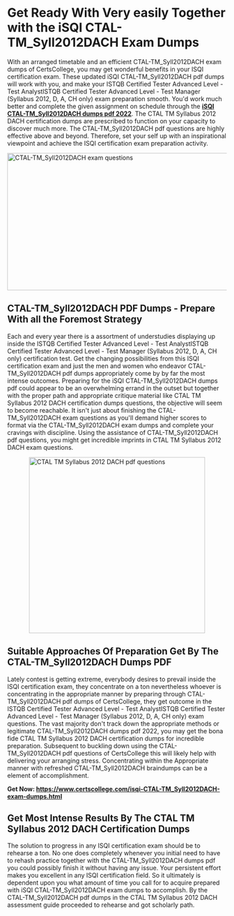 <h1><strong>Get Ready With Very easily Together with the iSQI CTAL-TM_Syll2012DACH Exam Dumps&nbsp;</strong></h1>
<p><span style="font-weight: 400;">With an arranged timetable and an efficient  CTAL-TM_Syll2012DACH exam dumps of CertsCollege, you may get wonderful benefits in your ISQI certification exam. These updated iSQI CTAL-TM_Syll2012DACH pdf dumps will work with you, and make your ISTQB  Certified Tester Advanced Level - Test AnalystISTQB Certified Tester Advanced Level - Test Manager (Syllabus 2012, D, A, CH only) exam preparation smooth. You'd work much better and complete the given assignment on schedule through the <strong><a href="https://www.certscollege.com/isqi-CTAL-TM_Syll2012DACH-exam-dumps.html">iSQI CTAL-TM_Syll2012DACH dumps pdf 2022</a></strong>. The CTAL TM Syllabus 2012 DACH certification dumps are prescribed to function on your capacity to discover much more. The  CTAL-TM_Syll2012DACH pdf questions are highly effective above and beyond. Therefore, set your self up with an inspirational viewpoint and achieve the ISQI certification exam preparation activity.&nbsp;</span></p>
<p><span style="font-weight: 400;"><img style="display: block; margin-left: auto; margin-right: auto;" src="https://i.ibb.co/CPDK3ps/Yellow-and-Blue-Initiative-Blog-Banner.png" alt="CTAL-TM_Syll2012DACH exam questions" width="559" height="315" /></span></p>
<h2><strong>CTAL-TM_Syll2012DACH PDF Dumps - Prepare With all the Foremost Strategy</strong></h2>
<p><span style="font-weight: 400;">Each and every year there is a assortment of understudies displaying up inside the ISTQB  Certified Tester Advanced Level - Test AnalystISTQB Certified Tester Advanced Level - Test Manager (Syllabus 2012, D, A, CH only) certification test. Get the changing possibilities from this ISQI certification exam and just the men and women who endeavor CTAL-TM_Syll2012DACH pdf dumps appropriately come by by far the most intense outcomes. Preparing for the iSQI CTAL-TM_Syll2012DACH dumps pdf could appear to be an overwhelming errand in the outset but together with the proper path and appropriate critique material like CTAL TM Syllabus 2012 DACH certification dumps questions, the objective will seem to become reachable. It isn't just about finishing the CTAL-TM_Syll2012DACH exam questions as you'll demand higher scores to format via the CTAL-TM_Syll2012DACH exam dumps and complete your cravings with discipline. Using the assistance of CTAL-TM_Syll2012DACH pdf questions, you might get incredible imprints in CTAL TM Syllabus 2012 DACH exam questions.</span></p>
<p><span style="font-weight: 400;"><a href="https://tinyurl.com/3n4ets37"><img style="display: block; margin-left: auto; margin-right: auto;" src="https://i.ibb.co/9tMrhdY/Teacher-Appreciation-Invitation.png" alt="CTAL TM Syllabus 2012 DACH pdf questions " width="404" height="404" /></a></span></p>
<h2><strong>Suitable Approaches Of Preparation Get By The CTAL-TM_Syll2012DACH Dumps PDF</strong></h2>
<p><span style="font-weight: 400;">Lately contest is getting extreme, everybody desires to prevail inside the ISQI certification exam, they concentrate on a ton nevertheless whoever is concentrating in the appropriate manner by preparing through CTAL-TM_Syll2012DACH pdf dumps of CertsCollege, they get outcome in the ISTQB  Certified Tester Advanced Level - Test AnalystISTQB Certified Tester Advanced Level - Test Manager (Syllabus 2012, D, A, CH only) exam questions. The vast majority don't track down the appropriate methods or legitimate CTAL-TM_Syll2012DACH dumps pdf 2022, you may get the bona fide CTAL TM Syllabus 2012 DACH certification dumps for incredible preparation. Subsequent to buckling down using the  CTAL-TM_Syll2012DACH pdf questions of CertsCollege this will likely help with delivering your arranging stress. Concentrating within the Appropriate manner with refreshed CTAL-TM_Syll2012DACH braindumps can be a element of accomplishment.</span></p>
<p><span style="font-weight: 400;"><strong>Get Now: <a href="https://www.certscollege.com/isqi-CTAL-TM_Syll2012DACH-exam-dumps.html">https://www.certscollege.com/isqi-CTAL-TM_Syll2012DACH-exam-dumps.html</a></strong></span></p>
<h2><strong>Get Most Intense Results By The CTAL TM Syllabus 2012 DACH Certification Dumps</strong></h2>
<p><span style="font-weight: 400;">The solution to progress in any ISQI certification exam should be to rehearse a ton. No one does completely whenever you initial need to have to rehash practice together with the CTAL-TM_Syll2012DACH dumps pdf you could possibly finish it without having any issue. Your persistent effort makes you excellent in any ISQI certification field. So it ultimately is dependent upon you what amount of time you call for to acquire prepared with iSQI CTAL-TM_Syll2012DACH exam dumps to accomplish. By the CTAL-TM_Syll2012DACH pdf dumps in the CTAL TM Syllabus 2012 DACH assessment guide proceeded to rehearse and got scholarly path.</span></p>
